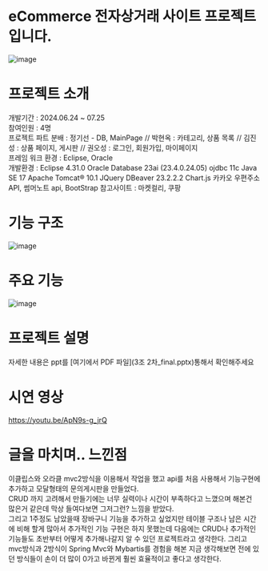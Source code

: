 # eCommerce 전자상거래 사이트 프로젝트입니다.  

![image](https://github.com/user-attachments/assets/f96cb1ab-ff88-4b6b-8431-97b885e91944)

# 프로젝트 소개

개발기간 : 2024.06.24 ~ 07.25  
참여인원 : 4명  
프로젝트 파트 분배 : 정기선 - DB, MainPage // 박현옥 : 카테고리, 상품 목록 // 김진성 : 상품 페이지, 게시판 // 권오성 : 로그인, 회원가입, 마이페이지  
프레임 워크 환경 : Eclipse, Oracle  
개발환경 : Eclipse 4.31.0 Oracle Database 23ai (23.4.0.24.05) ojdbc 11c Java SE 17 Apache Tomcat® 10.1 JQuery DBeaver 23.2.2.2 Chart.js 카카오 우편주소 API, 썸머노트 api, BootStrap 
참고사이트 : 마켓컬리, 쿠팡  

# 기능 구조 
![image](https://github.com/user-attachments/assets/6a787a52-8264-4295-aed7-3341939b0a0b)

# 주요 기능
![image](https://github.com/user-attachments/assets/9c534a36-1dbe-423a-b183-014d15a97b8f)

# 프로젝트 설명
자세한 내용은 ppt를  [여기에서 PDF 파일](3조 2차_final.pptx)통해서 확인해주세요

# 시연 영상
https://youtu.be/ApN9s-g_jrQ

# 글을 마치며.. 느낀점
이클립스와 오라클 mvc2방식을 이용해서 작업을 했고 api를 처음 사용해서 기능구현에 추가하고 모달형태의 문의게시판을 만들었다.  
CRUD 까지 고려해서 만들기에는 너무 실력이나 시간이 부족하다고 느꼈으며 해본건 많은거 같은데 막상 들여다보면 그저그런? 느낌을 받았다.  
그리고 1주정도 남았을때 장바구니 기능을 추가하고 싶었지만 테이블 구조나 남은 시간에 비해 할게 많아서 추가적인 기능
구현은 하지 못했는데 다음에는 CRUD나 추가적인 기능들도 초반부터 어떻게 추가해나갈지 알 수 있던 프로젝트라고 생각한다.
그리고 mvc방식과 2방식이 Spring Mvc와 Mybartis를 경험을 해본 지금 생각해보면 전에 있던 방식들이 손이 더 많이 0가고 바뀐게 훨씬 효율적이고 좋다고 생각한다.  
